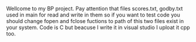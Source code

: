 Wellcome to my BP project.
Pay attention that files scores.txt, godby.txt used in main for read and write in them so if you want to test code you should change fopen and fclose fuctions to path of this two files exist in your system.
Code is C but beacuse I write it in visual studio I uploat it cpp too.
